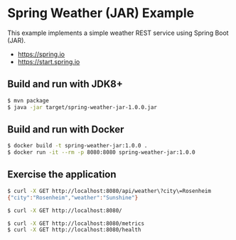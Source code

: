 # Spring Weather (JAR) Example

This example implements a simple weather REST service using Spring Boot (JAR).

- https://spring.io
- https://start.spring.io

## Build and run with JDK8+

```bash
$ mvn package
$ java -jar target/spring-weather-jar-1.0.0.jar
```

## Build and run with Docker

```bash
$ docker build -t spring-weather-jar:1.0.0 .
$ docker run -it --rm -p 8080:8080 spring-weather-jar:1.0.0
```

## Exercise the application

```bash
$ curl -X GET http://localhost:8080/api/weather\?city\=Rosenheim                                                          ─╯
{"city":"Rosenheim","weather":"Sunshine"}

$ curl -X GET http://localhost:8080/

$ curl -X GET http://localhost:8080/metrics
$ curl -X GET http://localhost:8080/health
```
